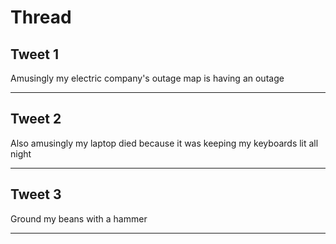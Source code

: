 # Thread

## Tweet 1

Amusingly my electric company's outage map is having an outage

---

## Tweet 2

Also amusingly my laptop died because it was keeping my keyboards lit all night

---

## Tweet 3

Ground my beans with a hammer

---

